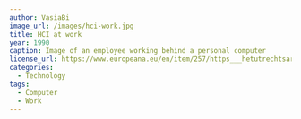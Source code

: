 ```yaml
---
author: VasiaBi
image_url: /images/hci-work.jpg
title: HCI at work 
year: 1990
caption: Image of an employee working behind a personal computer
license_url: https://www.europeana.eu/en/item/257/https___hetutrechtsarchief_nl_beeld_90A11F341DE24768E0534701000AE373?lang=en
categories:
  - Technology  
tags:
  - Computer
  - Work
---
```

